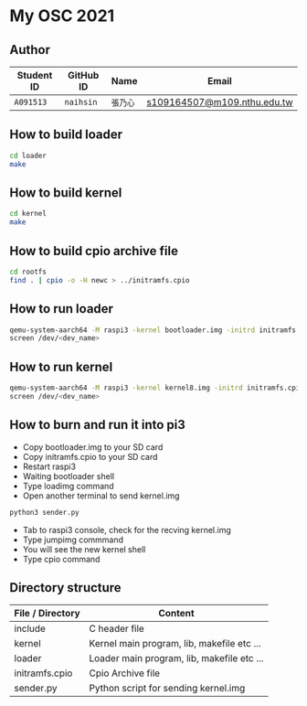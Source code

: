 # My OSC 2021
## Author
| Student ID | GitHub ID | Name | Email |
|------------|-----------|------|------------|
|`A091513`|`naihsin`|`張乃心`|s109164507@m109.nthu.edu.tw|

## How to build loader
```bash
cd loader
make
```

## How to build kernel
```bash
cd kernel
make
```

## How to build cpio archive file
```bash
cd rootfs
find . | cpio -o -H newc > ../initramfs.cpio
```

## How to run loader
```bash
qemu-system-aarch64 -M raspi3 -kernel bootloader.img -initrd initramfs.cpio -serial null -serial pty
screen /dev/<dev_name>
```

## How to run kernel
```bash
qemu-system-aarch64 -M raspi3 -kernel kernel8.img -initrd initramfs.cpio -serial null -serial pty
screen /dev/<dev_name>
```

## How to burn and run it into pi3
- Copy bootloader.img to your SD card
- Copy initramfs.cpio to your SD card
- Restart raspi3
- Waiting bootloader shell
- Type loadimg command
- Open another terminal to send kernel.img
```bash
python3 sender.py 
```
- Tab to raspi3 console, check for the recving kernel.img
- Type jumpimg commmand
- You will see the new kernel shell
- Type cpio command

## Directory structure

| File / Directory | Content                             | 
| --------------| ----------------------------------------------------- | 
| include       | C header file                                      |
| kernel        | Kernel main program, lib, makefile etc ...            |
| loader        | Loader main program, lib, makefile etc ...            |
| initramfs.cpio    | Cpio Archive file                               |
| sender.py      | Python script for sending kernel.img               |
